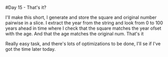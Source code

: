 #Day 15 - That's it?

I'll make this short, I generate and store the square and original number pairwise in a slice. I extract the year from the string and look from 0 to 100 years ahead in time where I check that the square matches the year ofset with the age. And that the age matches the original num. That's it

Really easy task, and there's lots of optimizations to be done, I'll se if I've got the time later today.
